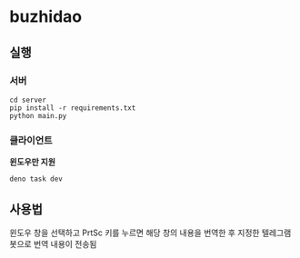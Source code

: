 # buzhidao

## 실행

### 서버

```
cd server
pip install -r requirements.txt
python main.py
```

### 클라이언트

**윈도우만 지원**

```
deno task dev
```

## 사용법

윈도우 창을 선택하고 PrtSc 키를 누르면 해당 창의 내용을 번역한 후 지정한 텔레그램 봇으로 번역 내용이 전송됨
